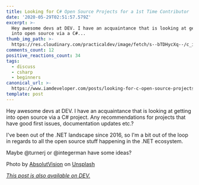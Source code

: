 ```yaml
---
title: Looking for C# Open Source Projects for a 1st Time Contributor
date: '2020-05-29T02:51:57.579Z'
excerpt: >-
  Hey awesome devs at DEV. I have an acquaintance that is looking at getting
  into open source via a C#...
thumb_img_path: >-
  https://res.cloudinary.com/practicaldev/image/fetch/s--bTDHycXq--/c_imagga_scale,f_auto,fl_progressive,h_420,q_auto,w_1000/https://dev-to-uploads.s3.amazonaws.com/i/j2xbsg8yqzsan8m1tuhg.jpg
comments_count: 12
positive_reactions_count: 34
tags:
  - discuss
  - csharp
  - beginners
canonical_url: >-
  https://www.iamdeveloper.com/posts/looking-for-c-open-source-projects-for-a-1st-time-contributor-4j4a/
template: post
---
```

Hey awesome devs at DEV. I have an acquaintance that is looking at getting into open source via a C# project. Any recommendations for projects that have good first issues, documentation updates etc.?

I've been out of the .NET landscape since 2016, so I'm a bit out of the loop in regards to all the open source stuff happening in the .NET ecosystem.

Maybe @turnerj or @integerman have some ideas?

Photo by [AbsolutVision](https://unsplash.com/@freegraphictoday?utm_source=unsplash&utm_medium=referral&utm_content=creditCopyText) on [Unsplash](https://unsplash.com/s/photos/ideas?utm_source=unsplash&utm_medium=referral&utm_content=creditCopyText)

*[This post is also available on DEV.](https://dev.to/nickytonline/looking-for-c-open-source-projects-for-a-1st-time-contributor-4j4a)*


<script>
const parent = document.getElementsByTagName('head')[0];
const script = document.createElement('script');
script.type = 'text/javascript';
script.src = 'https://cdnjs.cloudflare.com/ajax/libs/iframe-resizer/4.1.1/iframeResizer.min.js';
script.charset = 'utf-8';
script.onload = function() {
    window.iFrameResize({}, '.liquidTag');
};
parent.appendChild(script);
</script>    
